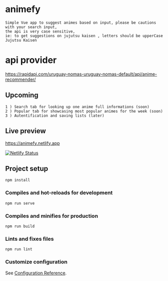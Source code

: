 # animefy

```
Simple Vue app to suggest animes based on input, please be cautions with your search input,
the api is very case sensitive, 
ie: to get suggestions on jujutsu kaisen , letters should be upperCase Jujutsu Kaisen
```

# api provider

https://rapidapi.com/uruguay-nomas-uruguay-nomas-default/api/anime-recommender/


## Upcoming

```
1 ) Search tab for looking up one anime full informations (soon)
2 ) Popular tab for showcasing most popular animes for the week (soon)
3 ) Autentification and saving lists (later)

```

## Live preview


https://animefy.netlify.app

[![Netlify Status](https://api.netlify.com/api/v1/badges/131d96cd-d9ab-46a8-bc13-68c1229ae03e/deploy-status)](https://app.netlify.com/sites/animefy/deploys)


## Project setup

```
npm install
```

### Compiles and hot-reloads for development

```
npm run serve
```

### Compiles and minifies for production

```
npm run build
```

### Lints and fixes files

```
npm run lint
```

### Customize configuration

See [Configuration Reference](https://cli.vuejs.org/config/).
